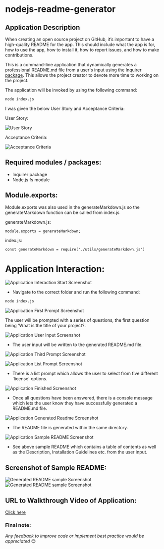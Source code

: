 # nodejs-readme-generator

## Application Description

When creating an open source project on GitHub, it’s important to have a high-quality README for the app. This should include what the app is for, how to use the app, how to install it, how to report issues, and how to make contributions.

This is a command-line application that dynamically generates a professional README.md file from a user's input using the [Inquirer package](https://www.npmjs.com/package/inquirer/v/8.2.4). This allows the project creator to devote more time to working on the project.

The application will be invoked by using the following command:

```bash
node index.js
```

I was given the below User Story and Acceptance Criteria:

User Story:

![User Story](/Develop/assets/images/user-story.png) 

Acceptance Criteria:

![Acceptance Criteria](/Develop/assets/images/acceptance.png) 

## Required modules / packages:

* Inquirer package
* Node.js fs module

## Module.exports: 

Module.exports was also used in the generateMarkdown.js so the generateMarkdown function can be called from index.js

generateMarkdown.js:
```
module.exports = generateMarkdown;
```
index.js:
```
const generateMarkdown = require('./utils/generateMarkdown.js')
```

# Application Interaction: 

![Application Interaction Start Screenshot](/Develop/assets/images/start.png)

* Navigate to the correct folder and run the following command: 
```bash
node index.js
```

![Application First Prompt Screenshot](/Develop/assets/images/first-prompt.png)

The user will be prompted with a series of questions, the first question being 'What is the title of your project?'.

![Application User Input Screenshot](/Develop/assets/images/second-prompt.png)

* The user input will be written to the generated README.md file. 

![Application Third Prompt Screenshot](/Develop/assets/images/third-prompt.png)

![Application List Prompt Screenshot](/Develop/assets/images/list.png)

* There is a list prompt which allows the user to select from five different 'license' options. 

![Application Finished Screenshot](/Develop/assets/images/finished.png)

* Once all questions have been answered, there is a console message which lets the user know they have successfully generated a README.md file. 

![Application Generated Readme Screenshot](/Develop/assets/images/readme.png)

* The README file is generated within the same directory. 

![Application Sample README Screenshot](/Develop/assets/images/full-display.png)

* See above sample README which contains a table of contents as well as the Description, Installation Guidelines etc. from the user input.

## Screenshot of Sample README:

![Generated README sample Screenshot](/Develop/assets/images/sample2.png) 
![Generated README sample Screenshot](/Develop/assets/images/sample.png) 

## URL to Walkthrough Video of Application:

[Click here](https://youtu.be/qqUTjRNRPQ4) 

### Final note:

*Any feedback to improve code or implement best practice would be appreciated* 😊